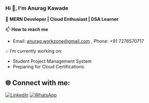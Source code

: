 ### Hi 👋, I'm Anurag Kawade  

🚀 **MERN Developer | Cloud Enthusiast | DSA Learner**  

📫 **How to reach me**  
- Email: [anurag.workzone@gmail.com](mailto:anurag.workzone@gmail.com) , Phone: +91 7276570717  


💡 I’m currently working on:
- Student Project Management System
- Preparing for Cloud Certifications



## 🌐 Connect with me:
[![LinkedIn](https://img.shields.io/badge/LinkedIn-Anurag%20Kawade-blue?style=for-the-badge&logo=linkedin)](https://www.linkedin.com/in/anurag-kawade-70b7a7332)
[![WhatsApp](https://img.shields.io/badge/WhatsApp-7276570717-green?style=for-the-badge&logo=whatsapp)](https://wa.me/7276570717)
